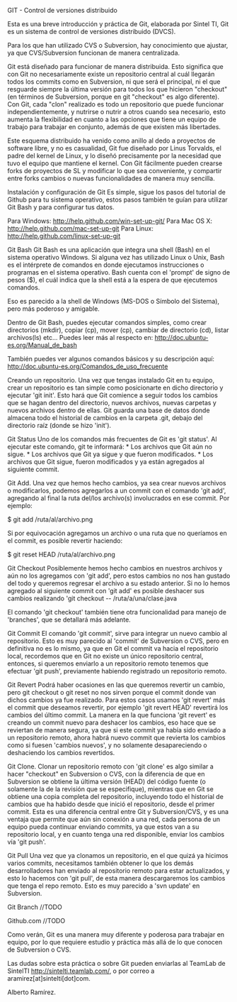 GIT - Control de versiones distribuido

Esta es una breve introducción y práctica de Git, elaborada por Sintel TI, Git es un sistema de control de versiones distribuido (DVCS).

Para los que han utilizado CVS o Subversion, hay conocimiento que ajustar, ya que CVS/Subversion funcionan de manera centralizada.

Git está diseñado para funcionar de manera distribuida. Esto significa que con Git no necesariamente existe un repositorio central al cuál llegarán todos los commits como en Subversion, ni que será el principal, ni el que resguarde siempre la última versión para todos los que hicieron "checkout" (en términos de Subversion, porque en git "checkout" es algo diferente). Con Git, cada "clon" realizado es todo un repositorio que puede funcionar independientemente, y nutrirse o nutrir a otros cuando sea necesario, esto aumenta la flexibilidad en cuanto a las opciones que tiene un equipo de trabajo para trabajar en conjunto, además de que existen más libertades.

Este esquema distribuido ha venido como anillo al dedo a proyectos de software libre, y no es casualidad, Git fue diseñado por Linus Torvalds, el padre del kernel de Linux, y lo diseñó precisamente por la necesidad que tuvo el equipo que mantiene el kernel. Con Git fácilmente pueden crearse forks de proyectos de SL y modificar lo que sea conveniente, y compartir entre forks cambios o nuevas funcionalidades de manera muy sencilla.

Instalación y configuración de Git
Es simple, sigue los pasos del tutorial de Github para tu sistema operativo, estos pasos también te guían para utilizar Git Bash y para configurar tus datos.

Para Windows: http://help.github.com/win-set-up-git/
Para Mac OS X: http://help.github.com/mac-set-up-git
Para Linux: http://help.github.com/linux-set-up-git

Git Bash
Git Bash es una aplicación que integra una shell (Bash) en el sistema operativo Windows. Si alguna vez has utilizado Linux o Unix, Bash es el intérprete de comandos en donde ejecutamos instrucciones o programas en el sistema operativo. Bash cuenta con el 'prompt' de signo de pesos ($), el cuál indica que la shell está a la espera de que ejecutemos comandos.

Eso es parecido a la shell de Windows (MS-DOS o Símbolo del Sistema), pero más poderoso y amigable.

Dentro de Git Bash, puedes ejecutar comandos simples, como crear directorios (mkdir), copiar (cp), mover (cp), cambiar de directorio (cd), listar archivos(ls) etc... Puedes leer más al respecto en: http://doc.ubuntu-es.org/Manual_de_bash

También puedes ver algunos comandos básicos y su descripción aquí: http://doc.ubuntu-es.org/Comandos_de_uso_frecuente

Creando un repositorio.
Una vez que tengas instalado Git en tu equipo, crear un repositorio es tan simple como posicionarte en dicho directorio y ejecutar 'git init'. Esto hará que Git comience a seguir todos los cambios que se hagan dentro del directorio, nuevos archivos, nuevas carpetas y nuevos archivos dentro de ellas. Git guarda una base de datos donde almacena todo el historial de cambios en la carpeta .git, debajo del directorio raíz (donde se hizo 'init').

Git Status
Uno de los comandos más frecuentes de Git es 'git status'. Al ejecutar este comando, git te informará:
 	* Los archivos que Git aún no sigue.
	* Los archivos que Git ya sigue y que fueron modificados.
	* Los archivos que Git sigue, fueron modificados y ya están agregados al siguiente commit.

Git Add.
Una vez que hemos hecho cambios, ya sea crear nuevos archivos o modificarlos, podemos agregarlos a un commit con el comando 'git add', agregando al final la ruta del/los archivo(s) involucrados en ese commit. Por ejemplo:

$ git add /ruta/al/archivo.png

Si por equivocación agregamos un archivo o una ruta que no queríamos en el commit, es posible revertir haciendo:

$ git reset HEAD /ruta/al/archivo.png

Git Checkout
Posiblemente hemos hecho cambios en nuestros archivos y aún no los agregamos con 'git add', pero estos cambios no nos han gustado del todo y queremos regresar el archivo a su estado anterior. Si no lo hemos agregado al siguiente commit con 'git add' es posible deshacer sus cambios realizando 'git checkout -- /ruta/a/una/clase.java

El comando 'git checkout' también tiene otra funcionalidad para manejo de 'branches', que se detallará más adelante.

Git Commit
El comando 'git commit', sirve para integrar un nuevo cambio al repositorio. Esto es muy parecido al 'commit' de Subversion o CVS, pero en definitiva no es lo mismo, ya que en Git el commit va hacia el repositorio local, recordemos que en Git no existe un único repositorio central, entonces, si queremos enviarlo a un repositorio remoto tenemos que efectuar 'git push', previamente habiendo registrado un repositorio remoto.

Git Revert
Podrá haber ocasiones en las que queremos revertir un cambio, pero git checkout o git reset no nos sirven porque el commit donde van dichos cambios ya fue realizado. Para estos casos usamos 'git revert' más el commit que deseamos revertir, por ejemplo 'git revert HEAD' revertirá los cambios del último commit. La manera en la que funciona 'git revert' es creando un commit nuevo para deshacer los cambios, eso hace que se reviertan de manera segura, ya que si este commit ya había sido enviado a un repositorio remoto, ahora habrá nuevo commit que revierta los cambios como si fuesen 'cambios nuevos', y no solamente desapareciendo o deshaciendo los cambios revertidos.

Git Clone.
Clonar un repositorio remoto con 'git clone' es algo similar a hacer "checkout" en Subversion o CVS, con la diferencia de que en Subversion se obtiene la última versión (HEAD) del código fuente (o solamente la de la revisión que se especifique), mientras que en Git se obtiene una copia completa del repositorio, incluyendo todo el historial de cambios que ha habido desde que inició el repositorio, desde el primer commit. Esta es una diferencia central entre Git y Subversion/CVS, y es una ventaja que permite que aún sin conexión a una red, cada persona de un equipo pueda continuar enviando commits, ya que estos van a su repositorio local, y en cuanto tenga una red disponible, enviar los cambios vía 'git push'.

Git Pull
Una vez que ya clonamos un repositorio, en el que quizá ya hicimos varios commits, necesitamos también obtener lo que los demás desarrolladores han enviado al repositorio remoto para estar actualizados, y esto lo hacemos con 'git pull', de esta manera descargaremos los cambios que tenga el repo remoto. Esto es muy parecido a 'svn update' en Subversion.

Git Branch
//TODO

Github.com
//TODO

Como verán, Git es una manera muy diferente y poderosa para trabajar en equipo, por lo que requiere estudio y práctica más allá de lo que conocen de Subversion o CVS.

Las dudas sobre esta práctica o sobre Git pueden enviarlas al TeamLab de SintelTI <http://sintelti.teamlab.com/>, o por correo a aramirez[at]sintelti[dot]com.

Alberto Ramírez. 
